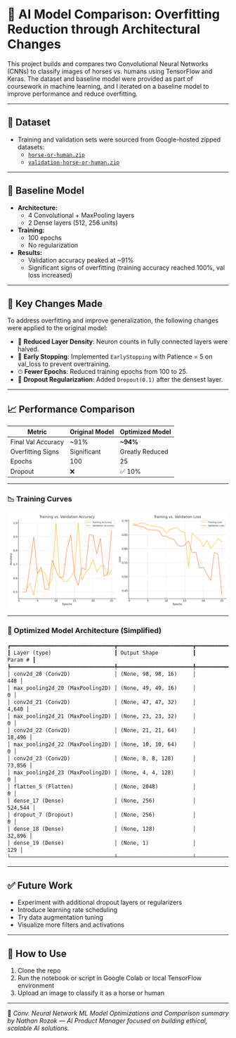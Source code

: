 # 🧠 AI Model Comparison: Overfitting Reduction through Architectural Changes

This project builds and compares two Convolutional Neural Networks (CNNs) to classify images of horses vs. humans using TensorFlow and Keras. The dataset and baseline model were provided as part of coursework in machine learning, and I iterated on a baseline model to improve performance and reduce overfitting.

---

## 📁 Dataset

- Training and validation sets were sourced from Google-hosted zipped datasets:
  - [`horse-or-human.zip`](https://storage.googleapis.com/learning-datasets/horse-or-human.zip)
  - [`validation-horse-or-human.zip`](https://storage.googleapis.com/learning-datasets/validation-horse-or-human.zip)

---

## 🧠 Baseline Model

- **Architecture:**
  - 4 Convolutional + MaxPooling layers
  - 2 Dense layers (512, 256 units)
- **Training:**
  - 100 epochs
  - No regularization
- **Results:**
  - Validation accuracy peaked at ~91%
  - Significant signs of overfitting (training accuracy reached 100%, val loss increased)

---

## 🔄 Key Changes Made

To address overfitting and improve generalization, the following changes were applied to the original model:

- 🔽 **Reduced Layer Density**: Neuron counts in fully connected layers were halved.
- 🧹 **Early Stopping**: Implemented `EarlyStopping` with Patience = 5 on val_loss to prevent overtraining.
- ⏱ **Fewer Epochs**: Reduced training epochs from 100 to 25.
- 🎯 **Dropout Regularization**: Added `Dropout(0.1)` after the densest layer.

---

## 📈 Performance Comparison

| Metric            | Original Model | Optimized Model |
|------------------|----------------|---------------|
| Final Val Accuracy | ~91%         | **~94%**      |
| Overfitting Signs | Significant   | Greatly Reduced |
| Epochs            | 100           | 25            |
| Dropout           | ❌            | ✅ 10%         |

---

### 📉 Training Curves

![Model Performance Chart](model_performance_plot.png)

---

### 🧱 Optimized Model Architecture (Simplified)

```
┏━━━━━━━━━━━━━━━━━━━━━━━━━━━━━━━━━┳━━━━━━━━━━━━━━━━━━━━━━━━┳━━━━━━━━━━━━━━━┓
┃ Layer (type)                    ┃ Output Shape           ┃       Param # ┃
┡━━━━━━━━━━━━━━━━━━━━━━━━━━━━━━━━━╇━━━━━━━━━━━━━━━━━━━━━━━━╇━━━━━━━━━━━━━━━┩
│ conv2d_20 (Conv2D)              │ (None, 98, 98, 16)     │           448 │
│ max_pooling2d_20 (MaxPooling2D) │ (None, 49, 49, 16)     │             0 │
│ conv2d_21 (Conv2D)              │ (None, 47, 47, 32)     │         4,640 │
│ max_pooling2d_21 (MaxPooling2D) │ (None, 23, 23, 32)     │             0 │
│ conv2d_22 (Conv2D)              │ (None, 21, 21, 64)     │        18,496 │
│ max_pooling2d_22 (MaxPooling2D) │ (None, 10, 10, 64)     │             0 │
│ conv2d_23 (Conv2D)              │ (None, 8, 8, 128)      │        73,856 │
│ max_pooling2d_23 (MaxPooling2D) │ (None, 4, 4, 128)      │             0 │
│ flatten_5 (Flatten)             │ (None, 2048)           │             0 │
│ dense_17 (Dense)                │ (None, 256)            │       524,544 │
│ dropout_7 (Dropout)             │ (None, 256)            │             0 │
│ dense_18 (Dense)                │ (None, 128)            │        32,896 │
│ dense_19 (Dense)                │ (None, 1)              │           129 │
└─────────────────────────────────┴────────────────────────┴───────────────┘
```

---

## ✅ Future Work

- Experiment with additional dropout layers or regularizers
- Introduce learning rate scheduling
- Try data augmentation tuning
- Visualize more filters and activations

---

## 📌 How to Use

1. Clone the repo
2. Run the notebook or script in Google Colab or local TensorFlow environment
3. Upload an image to classify it as a horse or human

---

📌 *Conv. Neural Network ML Model Optimizations and Comparison summary by Nathan Rozok — AI Product Manager focused on building ethical, scalable AI solutions.*
